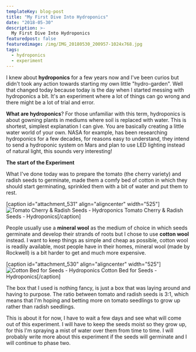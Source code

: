 ```yaml
---
templateKey: blog-post
title: "My First Dive Into Hydroponics"
date: "2018-05-30"
description: >-
  My First Dive Into Hydroponics
featuredpost: false
featuredimage: /img/IMG_20180530_200957-1024x768.jpg
tags:
  - hydroponics
  - experiment
---
```


I knew about **hydroponics** for a few years now and I've been curios but didn't took any action towards starting my own little "hydro-garden". Well that changed today because today is the day when I started messing with hydroponics a bit. It's an experiment where a lot of things can go wrong and there might be a lot of trial and error.

**What are hydroponics**? For those unfamiliar with this term, hydroponics is about gowning plants in mediums where soil is replaced with water. This is shortest, simplest explanation I can give. You are basically creating a little water world of your own. NASA for example, has been researching hydroponics for a few decades, for reasons easy to understand, they intend to send a hydroponic system on Mars and plan to use LED lighting instead of natural light, this sounds very interesting!

**The start of the Experiment**

What I've done today was to prepare the tomato (the cherry variety) and radish seeds to germinate, made them a comfy bed of cotton in which they should start germinating, sprinkled them with a bit of water and put them to rest.

\[caption id="attachment\_531" align="aligncenter" width="525"\]![Tomato Cherry & Radish Seeds - Hydroponics](https://stefantesoi.com/wp-content/uploads/2018/05/IMG_20180530_200957-1024x768.jpg) Tomato Cherry & Radish Seeds - Hydroponics\[/caption\]

People usually use a **mineral wool** as the medium of choice in which seeds germinate and develop their strands of roots but I chose to use **cotton wool** instead. I want to keep things as simple and cheap as possible, cotton wool is readily available, most people have in their homes, mineral wool (made by Rockwell) is a bit harder to get and much more expensive.

\[caption id="attachment\_530" align="aligncenter" width="525"\]![Cotton Bed for Seeds - Hydroponics](https://stefantesoi.com/wp-content/uploads/2018/05/IMG_20180530_200746-1024x768.jpg) Cotton Bed for Seeds - Hydroponics\[/caption\]

The box that I used is nothing fancy, is just a box that was laying around and having to purpose. The ratio between tomato and radish seeds is 3:1, which means that I'm hoping and betting more on tomato seedlings to grow up rather than radish seedlings.

This is about it for now, I have to wait a few days and see what will come out of this experiment. I will have to keep the seeds moist so they grow up, for this I'm spraying a mist of water over them from time to time. I will probably write more about this experiment if the seeds will germinate and I will continue to phase two.
